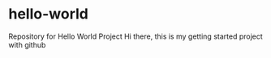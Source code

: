 # hello-world
Repository for Hello World Project
Hi there, this is my getting started project with github
